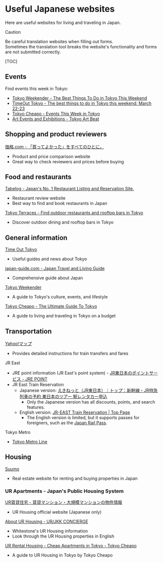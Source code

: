 # Useful Japanese websites

Here are useful websites for living and traveling in Japan.

> [!CAUTION]
> Be careful translation websites when filling out forms.  
> Sometimes the translation tool breaks the website's functionality and forms are not submitted correctly.

[TOC]


## Events

Find events this week in Tokyo:
* [Tokyo Weekender - The Best Things To Do in Tokyo This Weekend](https://www.tokyoweekender.com/japan-life/things-to-do-in-tokyo/best-things-to-do-in-tokyo-weekend/)
* [TimeOut Tokyo - The best things to do in Tokyo this weekend: March 22-23](https://www.timeout.com/tokyo/things-to-do/things-to-do-in-tokyo-this-weekend)
* [Tokyo Cheapo - Events This Week in Tokyo](https://tokyocheapo.com/events/this-week/)
* [Art Events and Exhibitions - Tokyo Art Beat](https://www.tokyoartbeat.com/en/events)


## Shopping and product reviewers

[価格.com - 「買ってよかった」をすべてのひとに。](https://kakaku.com/)
* Product and price comparison website
* Great way to check reviewers and prices before buying


## Food and restaurants

[Tabelog - Japan's No. 1 Restaurant Listing and Reservation Site.](https://tabelog.com/en/)
* Restaurant review website
* Best way to find and book restaurants in Japan

[Tokyo Terraces - Find outdoor restaurants and rooftop bars in Tokyo](https://tokyoterraces.com/)
* Discover outdoor dining and rooftop bars in Tokyo


## General information

[Time Out Tokyo](https://www.timeout.com/tokyo/city-life/your-guide-to-living-in-tokyo)
* Useful guides and news about Tokyo

[japan-guide.com - Japan Travel and Living Guide](https://www.japan-guide.com/e/e625.html)
* Comprehensive guide about Japan

[Tokyo Weekender](https://www.tokyoweekender.com/)
* A guide to Tokyo's culture, events, and lifestyle

[Tokyo Cheapo - The Ultimate Guide To Tokyo](https://tokyocheapo.com/)
* A guide to living and traveling in Tokyo on a budget


## Transportation

[Yahoo!マップ](https://map.yahoo.co.jp/)
* Provides detailed instructions for train transfers and fares

JR East
* JRE point information (JR East's point system) - [JR東日本のポイントサービス - JRE POINT](https://www.jrepoint.jp/)
* JR East Train Reservation
  * Japanese version: [えきねっと（JR東日本）｜トップ：新幹線・JR特急列車の予約 東日本のツアー 駅レンタカー申込](https://www.eki-net.com/Personal/Top/Index)
    * Only the Japanese version has all discounts, points, and search features.
  * English version: [JR-EAST Train Reservation | Top Page](https://www.eki-net.com/en/jreast-train-reservation/Top/Index)
    * The English version is limited, but it supports passes for foreigners, such as the [Japan Rail Pass](https://www.japan-guide.com/e/e2361.html).

Tokyo Metro
* [Tokyo Metro Line](https://www.tokyometro.jp/lang_en/index.html)


## Housing

[Suumo](https://suumo.jp/)
* Real estate website for renting and buying properties in Japan


### UR Apartments - Japan's Public Housing System

[UR賃貸住宅 - 賃貸マンション・大規模マンションの物件情報](https://www.ur-net.go.jp/chintai/)
* UR Housing official website (Japanese only)

[About UR Housing - UR/JKK CONCIERGE](https://urjkkplus-housing.com/about/ur/)
* Whitestone's UR Housing information
* Look through the UR Housing properties in English

[UR Rental Housing - Cheap Apartments in Tokyo - Tokyo Cheapo](https://tokyocheapo.com/accommodationcat/ur-rental-housing-apartments-without-stupid-costs-in-tokyo/)
* A guide to UR Housing in Tokyo by Tokyo Cheapo
